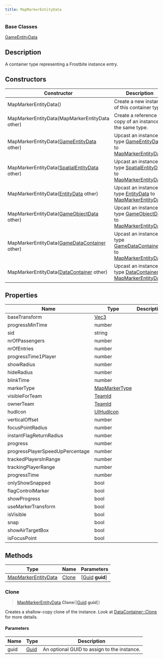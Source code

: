```yaml
---
title: MapMarkerEntityData
---
```

### Base Classes

[GameEntityData](GameEntityData)

## Description

A container type representing a Frostbite instance entry.

## Constructors

| Constructor                                                                    | Description                                                                                                                   |
| ------------------------------------------------------------------------------ | ----------------------------------------------------------------------------------------------------------------------------- |
| MapMarkerEntityData()                                                          | Create a new instance of this container type.                                                                                 |
| MapMarkerEntityData(MapMarkerEntityData other)                                 | Create a reference copy of an instance of the same type.                                                                      |
| MapMarkerEntityData([GameEntityData](GameEntityData) other)                    | Upcast an instance of type [GameEntityData](GameEntityData) to [MapMarkerEntityData](MapMarkerEntityData).                    |
| MapMarkerEntityData([SpatialEntityData](SpatialEntityData) other)              | Upcast an instance of type [SpatialEntityData](SpatialEntityData) to [MapMarkerEntityData](MapMarkerEntityData).              |
| MapMarkerEntityData([EntityData](EntityData) other)                            | Upcast an instance of type [EntityData](EntityData) to [MapMarkerEntityData](MapMarkerEntityData).                            |
| MapMarkerEntityData([GameObjectData](GameObjectData) other)                    | Upcast an instance of type [GameObjectData](GameObjectData) to [MapMarkerEntityData](MapMarkerEntityData).                    |
| MapMarkerEntityData([GameDataContainer](GameDataContainer) other)              | Upcast an instance of type [GameDataContainer](GameDataContainer) to [MapMarkerEntityData](MapMarkerEntityData).              |
| MapMarkerEntityData([DataContainer](/vext/ref/shared/class/datacontainer) other) | Upcast an instance of type [DataContainer](/vext/ref/shared/class/datacontainer) to [MapMarkerEntityData](MapMarkerEntityData). |

## Properties

| Name                            | Type                              | Description |
| ------------------------------- | --------------------------------- | ----------- |
| baseTransform                   | [Vec3](/vext/ref/shared/class/Vec3) |             |
| progressMinTime                 | number                            |             |
| sid                             | string                            |             |
| nrOfPassengers                  | number                            |             |
| nrOfEntries                     | number                            |             |
| progressTime1Player             | number                            |             |
| showRadius                      | number                            |             |
| hideRadius                      | number                            |             |
| blinkTime                       | number                            |             |
| markerType                      | [MapMarkerType](MapMarkerType)    |             |
| visibleForTeam                  | [TeamId](TeamId)                  |             |
| ownerTeam                       | [TeamId](TeamId)                  |             |
| hudIcon                         | [UIHudIcon](UIHudIcon)            |             |
| verticalOffset                  | number                            |             |
| focusPointRadius                | number                            |             |
| instantFlagReturnRadius         | number                            |             |
| progress                        | number                            |             |
| progressPlayerSpeedUpPercentage | number                            |             |
| trackedPlayersInRange           | number                            |             |
| trackingPlayerRange             | number                            |             |
| progressTime                    | number                            |             |
| onlyShowSnapped                 | bool                              |             |
| flagControlMarker               | bool                              |             |
| showProgress                    | bool                              |             |
| useMarkerTransform              | bool                              |             |
| isVisible                       | bool                              |             |
| snap                            | bool                              |             |
| showAirTargetBox                | bool                              |             |
| isFocusPoint                    | bool                              |             |

## Methods

| Type                                       | Name            | Parameters                                     |
| ------------------------------------------ | --------------- | ---------------------------------------------- |
| [MapMarkerEntityData](MapMarkerEntityData) | [Clone](#clone) | \[[Guid](/vext/ref/shared/class/guid) **guid**\] |

### Clone

> [MapMarkerEntityData](MapMarkerEntityData) **Clone**(\[[Guid](/vext/ref/shared/class/guid) **guid**\])

Creates a shallow-copy clone of the instance. Look at [DataContainer::Clone](/vext/ref/shared/class/datacontainer#clone) for more details.

#### Parameters

| Name | Type         | Description                                 |
| ---- | ------------ | ------------------------------------------- |
| guid | [Guid](Guid) | An optional GUID to assign to the instance. |
